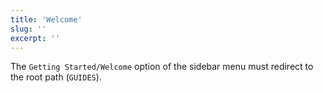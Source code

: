 ```yaml
---
title: 'Welcome'
slug: ''
excerpt: ''
---
```


The `Getting Started/Welcome` option of the sidebar menu must redirect to the root path (`GUIDES`).
